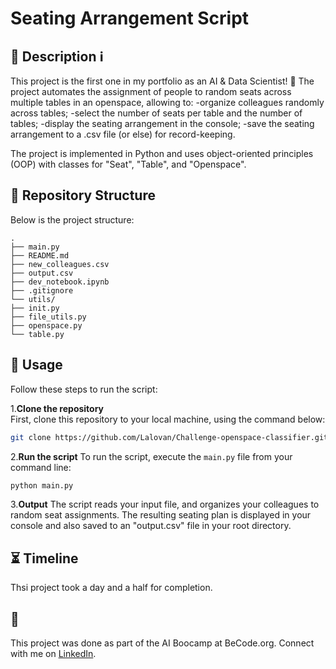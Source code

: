 # Seating Arrangement Script 

## 🏢 Description ℹ️

This project is the first one in my portfolio as an AI & Data Scientist! 🚀 
The project automates the assignment of people to random seats across multiple tables in an openspace, allowing to:
  -organize colleagues randomly across tables;
  -select the number of seats per table and the number of tables;
  -display the seating arrangement in the console;
  -save the seating arrangement to a .csv file (or else) for record-keeping.

The project is implemented in Python and uses object-oriented principles (OOP) with classes for "Seat", "Table", and "Openspace".


## 🧱 Repository Structure

Below is the project structure: 
```
.
├── main.py
├── README.md
├── new_colleagues.csv
├── output.csv
├── dev_notebook.ipynb
├── .gitignore
└── utils/
├── init.py
├── file_utils.py
├── openspace.py
└── table.py
```

## 📲 Usage

Follow these steps to run the script:

1.**Clone the repository**  
   First, clone this repository to your local machine, using the command below:

```bash
git clone https://github.com/Lalovan/Challenge-openspace-classifier.git
```
2.**Run the script**
   To run the script, execute the `main.py` file from your command line:

```bash
python main.py
```
3.**Output**
The script reads your input file, and organizes your colleagues to random seat assignments. The resulting seating plan is displayed in your console and also saved to an "output.csv" file in your root directory.

## ⏳ Timeline
Thsi project took a day and a half for completion.

## 📌
This project was done as part of the AI Boocamp at BeCode.org.
Connect with me on [LinkedIn](www.linkedin.com/in/anna-lalova).
 
